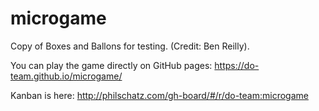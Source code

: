 # microgame
Copy of Boxes and Ballons for testing. (Credit: Ben Reilly).

You can play the game directly on GitHub pages:
https://do-team.github.io/microgame/

Kanban is here: http://philschatz.com/gh-board/#/r/do-team:microgame
